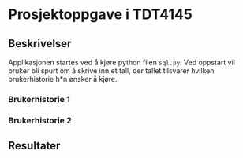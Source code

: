 # Prosjektoppgave i TDT4145

## Beskrivelser

Applikasjonen startes ved å kjøre python filen `sql.py`. Ved oppstart vil bruker bli spurt om å skrive inn et tall, der tallet tilsvarer hvilken brukerhistorie h*n ønsker å kjøre.


### Brukerhistorie 1



### Brukerhistorie 2


## Resultater